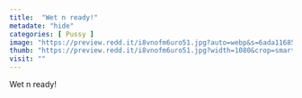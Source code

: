 ```yaml
---
title:  "Wet n ready!"
metadate: "hide"
categories: [ Pussy ]
image: "https://preview.redd.it/i8vnofm6uro51.jpg?auto=webp&s=6ada116855264fd66dff7662b8d89172432a0255"
thumb: "https://preview.redd.it/i8vnofm6uro51.jpg?width=1080&crop=smart&auto=webp&s=7530ba3dd3e1c4f44f4fa55e3eb56b333ae35e58"
visit: ""
---
```

Wet n ready!
